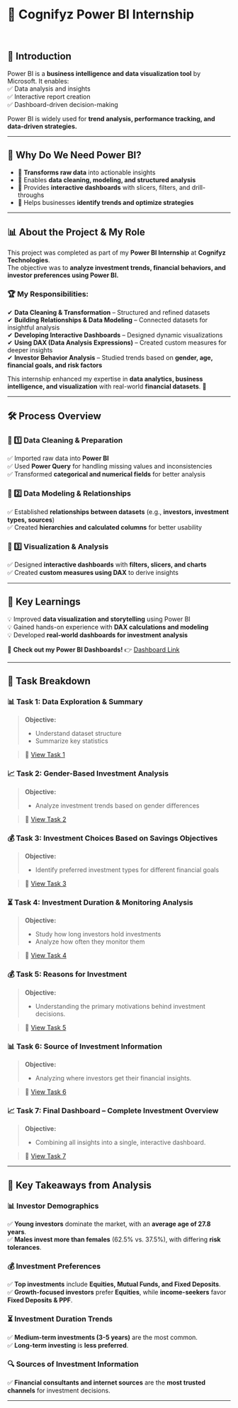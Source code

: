 # 🎯 Cognifyz Power BI Internship

<br>


## 📌 Introduction  
Power BI is a **business intelligence and data visualization tool** by Microsoft. It enables:  
✅ Data analysis and insights  
✅ Interactive report creation  
✅ Dashboard-driven decision-making  

Power BI is widely used for **trend analysis, performance tracking, and data-driven strategies.**  

---


## 🚀 Why Do We Need Power BI?  
- 🔹 **Transforms raw data** into actionable insights  
- 🔹 Enables **data cleaning, modeling, and structured analysis**  
- 🔹 Provides **interactive dashboards** with slicers, filters, and drill-throughs  
- 🔹 Helps businesses **identify trends and optimize strategies**  

---


## 📊 About the Project & My Role  
This project was completed as part of my **Power BI Internship** at **Cognifyz Technologies**.  
The objective was to **analyze investment trends, financial behaviors, and investor preferences using Power BI.**  

### 🏆 My Responsibilities:  
✔ **Data Cleaning & Transformation** – Structured and refined datasets  
✔ **Building Relationships & Data Modeling** – Connected datasets for insightful analysis  
✔ **Developing Interactive Dashboards** – Designed dynamic visualizations  
✔ **Using DAX (Data Analysis Expressions)** – Created custom measures for deeper insights  
✔ **Investor Behavior Analysis** – Studied trends based on **gender, age, financial goals, and risk factors**  

This internship enhanced my expertise in **data analytics, business intelligence, and visualization** with real-world **financial datasets**. 🚀  

---


## 🛠 Process Overview  

### 🔹 1️⃣ Data Cleaning & Preparation  
✅ Imported raw data into **Power BI**  
✅ Used **Power Query** for handling missing values and inconsistencies  
✅ Transformed **categorical and numerical fields** for better analysis  

### 🔹 2️⃣ Data Modeling & Relationships  
✅ Established **relationships between datasets** (e.g., **investors, investment types, sources**)  
✅ Created **hierarchies and calculated columns** for better usability  

### 🔹 3️⃣ Visualization & Analysis  
✅ Designed **interactive dashboards** with **filters, slicers, and charts**  
✅ Created **custom measures using DAX** to derive insights  

---


## 📌 Key Learnings  

💡 Improved **data visualization and storytelling** using Power BI  
💡 Gained hands-on experience with **DAX calculations and modeling**  
💡 Developed **real-world dashboards for investment analysis**  

🔗 **Check out my Power BI Dashboards!** 👉 [Dashboard Link](https://www.linkedin.com/posts/ojal-paturday-7246ab321_powerbi-dataanalytics-dashboarddesign-activity-7292244711044444160-zyR2?utm_source=share&utm_medium=member_desktop)  

---





## 📌 Task Breakdown



### 📊 Task 1: Data Exploration & Summary  
> **Objective:**  
> - Understand dataset structure  
> - Summarize key statistics  

> 🔗 [View Task 1 ](https://github.com/ojalp26/Cognifyz-Power-BI-Internship/tree/main/Task%201%3A%20Data%20Exploration%20%26%20Summary) 




### 📈 Task 2: Gender-Based Investment Analysis  
> **Objective:**  
> - Analyze investment trends based on gender differences  

> 🔗 [View Task 2 ](https://github.com/ojalp26/Cognifyz-Power-BI-Internship/tree/main/Task%202%3A%20Gender-Based%20Investment%20Analysis) 



### 💰 Task 3: Investment Choices Based on Savings Objectives  
> **Objective:**  
> - Identify preferred investment types for different financial goals  

> 🔗 [View Task 3 ](https://github.com/ojalp26/Cognifyz-Power-BI-Internship/tree/main/Task%203%3A%20Investment%20Choices%20Based%20on%20Savings%20Objectives)


### ⏳ Task 4: Investment Duration & Monitoring Analysis  
> **Objective:**  
> - Study how long investors hold investments  
> - Analyze how often they monitor them  

> 🔗 [View Task 4 ](https://github.com/ojalp26/Cognifyz-Power-BI-Internship/tree/main/Task%204%3A%20Investment%20Duration%20%26%20Monitoring%20Analysis)
 

### 💰 Task 5: Reasons for Investment  
> **Objective:**
> - Understanding the primary motivations behind investment decisions.

> 🔗 [View Task 5 ](https://github.com/ojalp26/Cognifyz-Power-BI-Internship/tree/main/Task%205%3A%20Reasons%20for%20Investment) 



### 📊 Task 6: Source of Investment Information  
> **Objective:**
> - Analyzing where investors get their financial insights.

> 🔗 [View Task 6 ](https://github.com/ojalp26/Cognifyz-Power-BI-Internship/tree/main/Task%206%3A%20Analyzing%20Where%20Investors%20Get%20Their%20Insights)

### 📈  Task 7: Final Dashboard – Complete Investment Overview  
> **Objective:**
> - Combining all insights into a single, interactive dashboard.

> 🔗 [View Task 7 ](https://github.com/ojalp26/Cognifyz-Power-BI-Internship/tree/main/Task%207%3A%20Final%20Dashboard%20%E2%80%93%20Complete%20Investment%20Overview)  

---



## 📌 Key Takeaways from Analysis  

### 📊 **Investor Demographics**  
✅ **Young investors** dominate the market, with an **average age of 27.8 years**.  
✅ **Males invest more than females** (62.5% vs. 37.5%), with differing **risk tolerances**.  

### 💰 **Investment Preferences**  
✅ **Top investments** include **Equities, Mutual Funds, and Fixed Deposits**.  
✅ **Growth-focused investors** prefer **Equities**, while **income-seekers** favor **Fixed Deposits & PPF**.  

### ⏳ **Investment Duration Trends**  
✅ **Medium-term investments (3-5 years)** are the most common.  
✅ **Long-term investing** is **less preferred**.  

### 🔍 **Sources of Investment Information**  
✅ **Financial consultants and internet sources** are the **most trusted channels** for investment decisions.  

---
